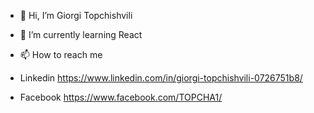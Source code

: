 - 👋 Hi, I’m Giorgi Topchishvili
- 🌱 I’m currently learning React

- 📫 How to reach me 
- Linkedin https://www.linkedin.com/in/giorgi-topchishvili-0726751b8/
- Facebook https://www.facebook.com/TOPCHA1/

<!---
Topcha1/Topcha1 is a ✨ special ✨ repository because its `README.md` (this file) appears on your GitHub profile.
You can click the Preview link to take a look at your changes.
--->

